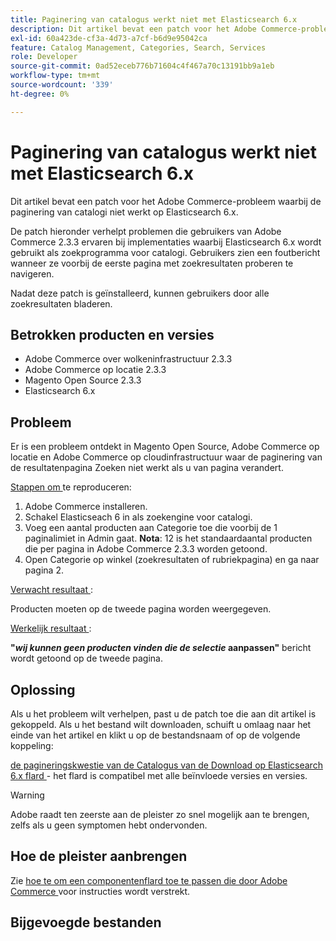 ```yaml
---
title: Paginering van catalogus werkt niet met Elasticsearch 6.x
description: Dit artikel bevat een patch voor het Adobe Commerce-probleem waarbij de paginering van catalogi niet werkt op Elasticsearch 6.x.
exl-id: 60a423de-cf3a-4d73-a7cf-b6d9e95042ca
feature: Catalog Management, Categories, Search, Services
role: Developer
source-git-commit: 0ad52eceb776b71604c4f467a70c13191bb9a1eb
workflow-type: tm+mt
source-wordcount: '339'
ht-degree: 0%

---
```


# Paginering van catalogus werkt niet met Elasticsearch 6.x

Dit artikel bevat een patch voor het Adobe Commerce-probleem waarbij de paginering van catalogi niet werkt op Elasticsearch 6.x.

De patch hieronder verhelpt problemen die gebruikers van Adobe Commerce 2.3.3 ervaren bij implementaties waarbij Elasticsearch 6.x wordt gebruikt als zoekprogramma voor catalogi. Gebruikers zien een foutbericht wanneer ze voorbij de eerste pagina met zoekresultaten proberen te navigeren.

Nadat deze patch is geïnstalleerd, kunnen gebruikers door alle zoekresultaten bladeren.

## Betrokken producten en versies

* Adobe Commerce over wolkeninfrastructuur 2.3.3
* Adobe Commerce op locatie 2.3.3
* Magento Open Source 2.3.3
* Elasticsearch 6.x

## Probleem

Er is een probleem ontdekt in Magento Open Source, Adobe Commerce op locatie en Adobe Commerce op cloudinfrastructuur waar de paginering van de resultatenpagina Zoeken niet werkt als u van pagina verandert.

<u> Stappen om </u> te reproduceren:

1. Adobe Commerce installeren.
1. Schakel Elasticseach 6 in als zoekengine voor catalogi.
1. Voeg een aantal producten aan Categorie toe die voorbij de 1 paginalimiet in Admin gaat. **Nota**: 12 is het standaardaantal producten die per pagina in Adobe Commerce 2.3.3 worden getoond.
1. Open Categorie op winkel (zoekresultaten of rubriekpagina) en ga naar pagina 2.

<u> Verwacht resultaat </u>:

Producten moeten op de tweede pagina worden weergegeven.

<u> Werkelijk resultaat </u>:

**&quot;***wij kunnen geen producten vinden die de selectie*** aanpassen&quot;** bericht wordt getoond op de tweede pagina.

## Oplossing

Als u het probleem wilt verhelpen, past u de patch toe die aan dit artikel is gekoppeld. Als u het bestand wilt downloaden, schuift u omlaag naar het einde van het artikel en klikt u op de bestandsnaam of op de volgende koppeling:

[ de pagineringskwestie van de Catalogus van de Download op Elasticsearch 6.x flard ](assets/Catalog_pagination_issue_on_Elasticsearch_6_composer-2019-10-11-08-07-41.patch.zip) - het flard is compatibel met alle beïnvloede versies en versies.

>[!WARNING]
>
>Adobe raadt ten zeerste aan de pleister zo snel mogelijk aan te brengen, zelfs als u geen symptomen hebt ondervonden.

## Hoe de pleister aanbrengen

Zie [ hoe te om een componentenflard toe te passen die door Adobe Commerce ](/help/how-to/general/how-to-apply-a-composer-patch-provided-by-magento.md) voor instructies wordt verstrekt.

## Bijgevoegde bestanden
